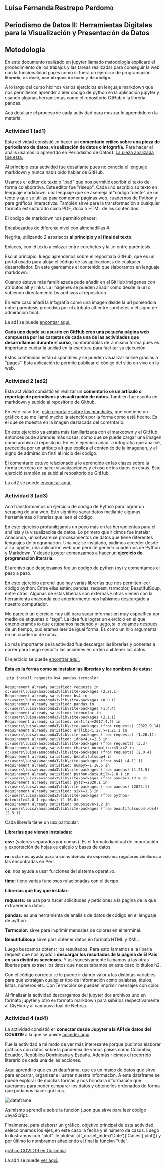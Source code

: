 ## Luisa Fernanda Restrepo Perdomo

## Periodismo de Datos II: Herramientas Digitales para la Visualización y Presentación de Datos

## Metodología 

En este documento realizado en jupyter llamado metodologia explicaré el procedimiento de los trabajos y las tareas realizadas para conseguir la web con la funcionalidad pages como si fuera un ejercicio de programación literaria, es decir, con bloques de texto y de código.

A lo largo del curso hicimos varios ejercicios en lenguaje markdown que nos permitieron aprender a leer codigo de python en la aplicación jupyter y usando algunas herramientas como el repositorio GitHub y la librería pandas. 

Acá detallaré el proceso de cada actividad para mostrar lo aprendido en la materia.

### Actividad 1 (ad1)

Esta actividad consistió en hacer un **comentario crítico sobre una pieza de periodismo de datos, visualización de datos o infografía.** Para hacer el anális usamos lo aprendido en Periodismo de Datos I. [La pieza analizada fue esta.](https://www.elcolombiano.com/multimedia/infografias/las-prioridades-para-contener-avance-del-covid-19-BF12609228)

Al principio esta actividad fue desafiante pues no conocía el lenguaje markdown y nunca había oido hablar de GitHub.

Usamos el editor de texto o "pad" que nos permitió escribir el texto de forma colaborativa. Este editor fue "riseup". Cada uno escribió su texto en lenguaje markdown, una lenguaje que se asemeja al "código fuente" de un texto y que se utiliza para componer páginas web, cuadernos de Python y para gráficos interactivos. También sirve para la transformación a cualquier formato estructurado como PDF, docx o HTML de los contenidos. 

El codigo de markdown nos permitió phacer:

Encabezados de diferente nivel con almohadillas #.

Negrita, utilizando 2 asteriscos **al principio y al final del texto**.

Enlaces, con el texto a enlazar entre corchetes y la url entre paréntesis.

Eso al principio, luego aprendimos sobre el repositoria GitHub, que es un portal usado para alojar el código de las aplicaciones de cualquier desarrollador. En este guardamos el contenido que elaboramos en lenguaje markdown. 

Cuando estuve más familiriazada pude añadir en el GitHub imágenes con atributos alt y links. La imágenes se pueden añadir como desde la url o subiendo directamente los archivos al repositorio.

En este caso añadí la infografía como una imagen desde la url poniendola entre paréntesis precedida por el atributo alt entre corchetes y el signo de admiración final.

La ad1 se puede [encontrar aquí.](https://github.com/nebrijas/2022online-luisafrp/blob/main/ad1.md)


**Cada uno desde su usuario en GitHub creo una pequeña página web compuesta por las carpetas de cada una de las actividades que desarrollamos durante el curso**, nombrándolas de la misma forma pues es importante cuidar la unidad en la escritura para facilitar su ejecución.

Estos contenidos están disponibles y se pueden visualizar online gracias a "pages". Esta aplicación te permite publicar el código del sitio en vivo en la web.

### Actividad 2 (ad2)

Esta actividad consistió en realizar un **comentario de un artículo o reportaje de periodismo y visualización de datos.** También fue escrito en markdown y subido al repositorio de Github.

En este caso fue, [este reportaje sobre los mundiales](https://www.eltiempo.com/datos/mundial-qatar-2022-datos-curiosos-de-la-copa-mundo-de-la-fifa-711095), que contiene un gráfico que me llamó mucho la atención por la forma como está hecho. Es el que se muestra en la imagen destacada del comentario.

En este ejercicio ya estaba más familiarizada con el markdown y el GitHub entonces pude aprender más cosas, como que se puede cargar una imagen como archivo al repositorio. En este ejercicio añadí la infografía que analicé, precedida por un atributo alt que explica el contenido de la imagenen, y el signo de admiración final al inicio del código.

El comentario estuvo relacionado a lo aprendido en las clases sobre la forma correcta de hacer visualizaciones y el uso de los datos en estas. Este ejercició también se subió al repositorio de GitHub. 

La ad2 se puede [encontrar aquí.](https://github.com/nebrijas/2022online-luisafrp/blob/main/ad2.md)

### Actividad 3 (ad3)

Acá transformamos un ejercicio de código de Python para lograr un scraping de una web. Esto significa sacar datos mediante algunas herramientas o librerías que leen el código. 

En este ejercicio profundizamos un poco más en las herramientas para el análisis y la visualización de datos. Lo primero que hicimos fue instalar Anaconda, un sofware de procesamientos de datos que tiene diferentes lenguajes de programación. Una vez se instalado, pudimos acceder desde allí a jupyter, una aplicación web que permite generar cuadernos de Python y Markdown. Y desde jupyter comenzamos a hacer un **ejercicio de programación literaria.**

El archivo que desglosamos fue un código de python (py) y comentamos el paso a paso. 

En este ejercicio aprendí que hay varias librerías que nos permiten leer código python. Entre ellas están: pandas, request, termcolor, BeautifulSoup, entre otras. Algunas de estas liberías son externas y otras vienen con la herramienta anaconda que anteriormente nos habíamos descargado a nuestro computador.

Me pareció un ejercicio muy util para sacar información muy específica por medio de etiquetas o "tags". La idea fue lograr un ejercicio en el que entendieramos lo que estábamos haciendo y luego, si lo veíamos después de un tiempo, pudieramos leer de igual forma. Es como un hilo argumental en un cuaderno de notas.

Lo más importante de la actividad fue descargar las librerías y ponerlas a correr para luego ejecutar las acciones en orden a obtener los datos.

El ejercicio se puede [encontrar aquí.](https://github.com/nebrijas/2022online-luisafrp/blob/main/ad3.md)

**Esta es la forma como se instalan las librerías y los nombres de estas:**


```python
!pip install requests bs4 pandas termcolor
```

    Requirement already satisfied: requests in c:\users\luisa\anaconda3\lib\site-packages (2.28.1)
    Requirement already satisfied: bs4 in c:\users\luisa\anaconda3\lib\site-packages (0.0.1)
    Requirement already satisfied: pandas in c:\users\luisa\anaconda3\lib\site-packages (1.4.4)
    Requirement already satisfied: termcolor in c:\users\luisa\anaconda3\lib\site-packages (2.1.1)
    Requirement already satisfied: certifi>=2017.4.17 in c:\users\luisa\anaconda3\lib\site-packages (from requests) (2022.9.14)
    Requirement already satisfied: urllib3<1.27,>=1.21.1 in c:\users\luisa\anaconda3\lib\site-packages (from requests) (1.26.11)
    Requirement already satisfied: idna<4,>=2.5 in c:\users\luisa\anaconda3\lib\site-packages (from requests) (3.3)
    Requirement already satisfied: charset-normalizer<3,>=2 in c:\users\luisa\anaconda3\lib\site-packages (from requests) (2.0.4)
    Requirement already satisfied: beautifulsoup4 in c:\users\luisa\anaconda3\lib\site-packages (from bs4) (4.11.1)
    Requirement already satisfied: numpy>=1.18.5 in c:\users\luisa\anaconda3\lib\site-packages (from pandas) (1.21.5)
    Requirement already satisfied: python-dateutil>=2.8.1 in c:\users\luisa\anaconda3\lib\site-packages (from pandas) (2.8.2)
    Requirement already satisfied: pytz>=2020.1 in c:\users\luisa\anaconda3\lib\site-packages (from pandas) (2022.1)
    Requirement already satisfied: six>=1.5 in c:\users\luisa\anaconda3\lib\site-packages (from python-dateutil>=2.8.1->pandas) (1.16.0)
    Requirement already satisfied: soupsieve>1.2 in c:\users\luisa\anaconda3\lib\site-packages (from beautifulsoup4->bs4) (2.3.1)
    

Cada librería tiene un uso particular:

**Librerías que vienen instaladas:**

**csv:** (valores separados por comas). Es el formato habitual de importación y exportación de hojas de cálculo y bases de datos.

**re:** esta nos ayuda para la coincidencia de expresiones regulares similares a las encontradas en Perl.

**os:** nos ayuda a usar funciones del sistema operativo.

**time:** tiene varias funciones relacionadas con el tiempo. 

**Librerías que hay que instalar:**

**requests:** se usa para hacer solicitudes y peticiones a la página de la que extraeremos datos.

**pandas:** es una herramienta de análisis de datos de código en el lenguaje de python.

**Termcolor:** sirve para imprimir mensajes de colores en el terminal.

**BeautifulSoup** sirve para obtener datos en formato HTML y XML.

Luego buscamos obtener los resultados. Para esto llamamos a la libería request que nos ayudó a **descargar los resultados de la página de El País en sus distintas secciones.** Y así sucesivamente llamamos a las otras liberías para extraer los datos que necesitabamos en este caso lo títulos h2. 

Con el código correcto se le puede ir dando valor a las distintas variables para que extraigan cualquier tipo de información como palabras, títulos, listas, números etc. Con Termcolor se pueden imprimir mensajes con color.

Al finalizar la actividad descargamos del jupyter dos archivos uno en formato jupyter y otro en formato markdown para subirlos  respectivamente al GiyHub y al campusvirtual de Nebrija.

### Actividad 4 (ad4)

La actividad consistió en **conectar desde Jupyter a la API de datos del COVID19** a la que se puede [acceder aquí](https://covid19api.com).

Fue la actividad a mi modo de ver más interesante porque pudimos elaborar gráficos con datos sobre la pandemia de varios paises como Colombia, Ecuador, República Dominicana y España. Además hicimos el recorrido literario de cada una de las acciones.

Aquí aprendí lo que es un dataframe, que es un marco de datos que sirve para encerrar, organizar e ilustrar nuestra información.
A este dataframe se puede explorar de muchas formas y nos brinda la información que queramos para poder comparar los datos y obtenerlos ordenados de forma que podamos hacer gráficos.

![dataframe](dataframe.jpg)

Asímismo aprendí a sobre la función j_son que sirve para leer código JavaScript.

Finalmente, para elaborar un gráfico, objetivo principal de esta actividad, seleccionamos los ejes, en este caso la fecha y el número de casos. Luego lo ilustramos con "plot" de plotear (df_co.set_index('Date')['Cases'].plot()) y por último lo nombramos añadiendo al final la función "title".

[gráfico COVID19 en Colombia](graficocolombia.jpg)

La ad4 se puede [ver aquí.](https://github.com/nebrijas/2022online-luisafrp/blob/main/ad4.md)



```python

```
